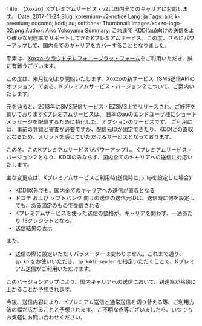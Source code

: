 Title: 【Xoxzo】Kプレミアムサービス・v2は国内全てのキャリアに対応します。
Date: 2017-11-24
Slug: kpremium-v2-notice
Lang: ja
Tags: api; k-premium; docomo; kddi; au; softbank; 
Thumbnail: images/xoxzo-logo-02.png
Author: Aiko Yokoyama
Summary: これまで KDDI(au)向けの送信をより確かな到達率でサポートしてきたKプレミアムサービス。この度、さらにパワーアップして、国内全てのキャリアをカバーすることとなりました。

平素は、[Xoxzo-クラウドテレフォニープラットフォーム](https://www.xoxzo.com/ja/)をご利用いただき、誠に有難うございます。

この度は、来月初旬より開始いたします、Xoxzoの新サービス（SMS送信APIのオプション）である、Kプレミアムサービス・バージョン２について、ご案内いたします。

元を辿ると、2013年にSMS配信サービス・EZSMS上でリリースされ、ご好評を頂いております[Kプレミアムサービス](https://help.xoxzo.com/ja/xoxzo-cloud-telephony-platform/articles/the-k-premium-service/)は、
日本のauのエンドユーザ様にショートメッセージを配信するために特化した、オプションのサービスです。
ご利用には、事前の登録と審査が必要ですが、配信元IDが固定できたり、KDDIとの直収となるため、メリットを感じていただけるサービスとなっております。

この冬、このKプレミアムサービスがパワーアップし、Kプレミアムサービス・バージョン２となり、KDDIのみならず、国内全てのキャリアへの送信に対応いたします。

主な変更点は、Kプレミアムサービスご利用時(送信時に`jp_kp`を設定した場合)
- KDDI以外でも、国内全てのキャリアへの送信が直収となる
- ドコモ および ソフトバンク 向けの送信の送信元IDは、送信時に何を設定しても、ある固定のもので受信される
- Kプレミアムサービスを使った送信の価格が、キャリアを問わず、一通あたり 13クレジットとなる。
- 送信結果の表示

また、
- 送信の際に設定いただくパラメーターは変わりません。これまで通り、`jp_kp` をお使いいただき、`jp_kddi_sender` を指定いただくことで、Kプレミアム送信がご利用いただけます。

このバージョンアップにより、国内キャリアへの送信において、到達率が格段に上がることが予想されます。

今後、送信内容により、Kプレミアム送信と通常送信を切り替える等、ご利用方法の幅が広がることと予想されます。
ご不明な点等ございましたら、いつでもお気軽にお問い合わせください。







